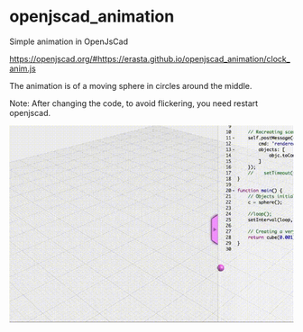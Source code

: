 # openjscad_animation
Simple animation in OpenJsCad

https://openjscad.org/#https://erasta.github.io/openjscad_animation/clock_anim.js

The animation is of a moving sphere in circles around the middle.

Note: After changing the code, to avoid flickering, you need restart openjscad.

[![Video demo](clock_ball_openjscad.gif)](https://openjscad.org/#https://erasta.github.io/openjscad_animation/clock_anim.js)

